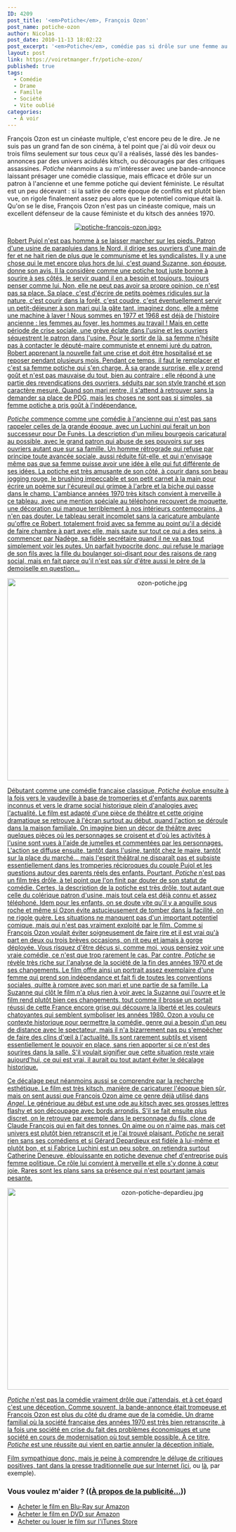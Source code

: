 ```yaml
---
ID: 4209
post_title: '<em>Potiche</em>, François Ozon'
post_name: potiche-ozon
author: Nicolas
post_date: 2010-11-13 18:02:22
post_excerpt: '<em>Potiche</em>, comédie pas si drôle sur une femme au foyer soumise à son mari qui prend son indépendance et atteint des postes clés. Portrait riche et intéressant de la société, vaudeville sympathique… un film plaisant, quoique vite oubliable.'
layout: post
link: https://voiretmanger.fr/potiche-ozon/
published: true
tags:
  - Comédie
  - Drame
  - Famille
  - Société
  - Vite oublié
categories:
  - À voir
---
```

<p>François Ozon est un cinéaste multiple, c'est encore peu de le dire. Je ne suis pas un grand fan de son cinéma, à tel point que j'ai dû voir deux ou trois films seulement sur tous ceux qu'il a réalisés, lassé dès les bandes-annonces par des univers acidulés kitsch, ou découragés par des critiques assassines. <em>Potiche</em> néanmoins a su m'intéresser avec une bande-annonce laissant présager une comédie classique, mais efficace et drôle sur un patron à l'ancienne et une femme potiche qui devient féministe. Le résultat est un peu décevant : si la satire de cette époque de conflits est plutôt bien vue, on rigole finalement assez peu alors que le potentiel comique était là. Qu'on se le dise, François Ozon n'est pas un cinéaste comique, mais un excellent défenseur de la cause féministe et du kitsch des années 1970.</p>

<div style="text-align: center;"><a href="http://www.allocine.fr/film/fichefilm_gen_cfilm=172873.html"><img class="aligncenter" style="border: 0px initial initial;" src="https://voiretmanger.fr/wp-content/uploads/2010/11/potiche-francois-ozon.jpg" border="0" alt="potiche-françois-ozon.jpg" /</a>></div>

<p>Robert Pujol n'est pas homme à se laisser marcher sur les pieds. Patron d'une usine de parapluies dans le Nord, il dirige ses ouvriers d'une main de fer et ne hait rien de plus que le communisme et les syndicalistes. Il y a une chose qui le met encore plus hors de lui, c'est quand Suzanne, son épouse, donne son avis. Il la considère comme une potiche tout juste bonne à sourire à ses côtés, le servir quand il en a besoin et toujours, toujours penser comme lui. Non, elle ne peut pas avoir sa propre opinion, ce n'est pas sa place. Sa place, c'est d'écrire de petits poèmes ridicules sur la nature, c'est courir dans la forêt, c'est coudre, c'est éventuellement servir un petit-déjeuner à son mari qui la gâte tant, imaginez donc, elle a même une machine à laver ! Nous sommes en 1977 et 1968 est déjà de l'histoire ancienne : les femmes au foyer, les hommes au travail ! Mais en cette période de crise sociale, une grève éclate dans l'usine et les ouvriers séquestrent le patron dans l'usine. Pour le sortir de là, sa femme n'hésite pas à contacter le député-maire communiste et ennemi juré du patron. Robert apprenant la nouvelle fait une crise et doit être hospitalisé et se reposer pendant plusieurs mois. Pendant ce temps, il faut le remplacer et c'est sa femme potiche qui s'en charge. À sa grande surprise, elle y prend goût et n'est pas mauvaise du tout, bien au contraire : elle répond à une partie des revendications des ouvriers, séduits par son style tranché et son caractère mesuré. Quand son mari rentre, il s'attend à retrouver sans la demander sa place de PDG, mais les choses ne sont pas si simples, sa femme potiche a pris goût à l'indépendance.</p>
<p><em>Potiche</em> commence comme une comédie à l'ancienne qui n'est pas sans rappeler celles de la grande époque, avec un Luchini qui ferait un bon successeur pour De Funès. La description d'un milieu bourgeois caricatural au possible, avec le grand patron qui abuse de ses pouvoirs sur ses ouvriers autant que sur sa famille. Un homme rétrograde qui refuse par principe toute avancée sociale, aussi réduite fût-elle, et qui n'envisage même pas que sa femme puisse avoir une idée à elle qui fut différente de ses idées. La potiche est très amusante de son côté, à courir dans son beau jogging rouge, le brushing impeccable et son petit carnet à la main pour écrire un poème sur l'écureuil qui grimpe à l'arbre et la biche qui passe dans le champ. L'ambiance années 1970 très kitsch convient à merveille à ce tableau, avec une mention spéciale au téléphone recouvert de moquette, une décoration qui manque terriblement à nos intérieurs contemporains, à n'en pas douter. Le tableau serait incomplet sans la caricature ambulante qu'offre ce Robert, totalement froid avec sa femme au point qu'il a décidé de faire chambre à part avec elle, mais saute sur tout ce qui a des seins, à commencer par Nadège, sa fidèle secrétaire quand il ne va pas tout simplement voir les putes. Un parfait hypocrite donc, qui refuse le mariage de son fils avec la fille du boulanger soi-disant pour des raisons de rang social, mais en fait parce qu'il n'est pas sûr d'être aussi le père de la demoiselle en question…</p>

<div style="text-align: center;"><img class="aligncenter" src="https://voiretmanger.fr/wp-content/uploads/2010/11/ozon-potiche.jpg" border="0" alt="ozon-potiche.jpg" width="690" height="460" /></div>
<p>Débutant comme une comédie française classique, <em>Potiche</em> évolue ensuite à la fois vers le vaudeville à base de tromperies et d'enfants aux parents inconnus et vers le drame social historique plein d'analogies avec l'actualité. Le film est adapté d'une pièce de théâtre et cette origine dramatique se retrouve à l'écran surtout au début, quand l'action se déroule dans la maison familiale. On imagine bien un décor de théâtre avec quelques pièces où les personnages se croisent et d'où les activités à l'usine sont vues à l'aide de jumelles et commentées par les personnages. L'action se diffuse ensuite, tantôt dans l'usine, tantôt chez le maire, tantôt sur la place du marché… mais l'esprit théâtral ne disparaît pas et subsiste essentiellement dans les tromperies réciproques du couple Pujol et les questions autour des parents réels des enfants. Pourtant, <em>Potiche</em> n'est pas un film très drôle, à tel point que l'on finit par douter de son statut de comédie. Certes, la description de la potiche est très drôle, tout autant que celle du colérique patron d'usine, mais tout cela est déjà connu et assez téléphoné. Idem pour les enfants, on se doute vite qu'il y a anguille sous roche et même si Ozon évite astucieusement de tomber dans la facilité, on ne rigole guère. Les situations ne manquent pas d'un important potentiel comique, mais qui n'est pas vraiment exploité par le film. Comme si François Ozon voulait éviter soigneusement de faire rire et il est vrai qu'à part en deux ou trois brèves occasions, on rit peu et jamais à gorge déployée. Vous risquez d'être déçus si, comme moi, vous pensiez voir une vraie comédie, ce n'est que trop rarement le cas. Par contre, <em>Potiche</em> se révèle très riche sur l'analyse de la société de la fin des années 1970 et de ses changements. Le film offre ainsi un portrait assez exemplaire d'une femme qui prend son indépendance et fait fi de toutes les conventions sociales, quitte à rompre avec son mari et une partie de sa famille. La Suzanne qui clôt le film n'a plus rien à voir avec la Suzanne qui l'ouvre et le film rend plutôt bien ces changements, tout comme il brosse un portait réussi de cette France encore grise qui découvre la liberté et les couleurs chatoyantes qui semblent symboliser les années 1980. Ozon a voulu ce contexte historique pour permettre la comédie, genre qui a besoin d'un peu de distance avec le spectateur, mais il n'a bizarrement pas pu s'empêcher de faire des clins d'œil à l'actualité. Ils sont rarement subtils et visent essentiellement le pouvoir en place, sans rien apporter si ce n'est des sourires dans la salle. S'il voulait signifier que cette situation reste vraie aujourd'hui, ce qui est vrai, il aurait pu tout autant éviter le décalage historique.</p>
<p>Ce décalage peut néanmoins aussi se comprendre par la recherche esthétique. Le film est très kitsch, manière de caricaturer l'époque bien sûr, mais on sent aussi que François Ozon aime ce genre déjà utilisé dans <em>Angel</em>. Le générique au début est une ode au kitsch avec ses grosses lettres flashy et son découpage avec bords arrondis. S'il se fait ensuite plus discret, on le retrouve par exemple dans le personnage du fils, clone de Claude François qui en fait des tonnes. On aime ou on n'aime pas, mais cet univers est plutôt bien retranscrit et je l'ai trouvé plaisant. <em>Potiche</em> ne serait rien sans ses comédiens et si Gérard Depardieux est fidèle à lui-même et plutôt bon, et si Fabrice Luchini est un peu sobre, on retiendra surtout Catherine Deneuve, éblouissante en potiche devenue chef d'entreprise puis femme politique. Ce rôle lui convient à merveille et elle s'y donne à cœur joie. Rares sont les plans sans sa présence qui n'est pourtant jamais pesante.</p>

<div style="text-align: center;"><img class="aligncenter" src="https://voiretmanger.fr/wp-content/uploads/2010/11/ozon-potiche-depardieu.jpg" border="0" alt="ozon-potiche-depardieu.jpg" width="690" height="459" /></div>
<p><em>Potiche</em> n'est pas la comédie vraiment drôle que j'attendais, et à cet égard c'est une déception. Comme souvent, la bande-annonce était trompeuse et François Ozon est plus du côté du drame que de la comédie. Un drame familial où la société française des années 1970 est très bien retranscrite, à la fois une société en crise du fait des problèmes économiques et une société en cours de modernisation où tout semble possible. À ce titre, <em>Potiche</em> est une réussite qui vient en partie annuler la déception initiale.</p>
<p>Film sympathique donc, mais je peine à comprendre le déluge de critiques positives, tant dans la presse traditionnelle que sur Internet (<a href="http://www.filmosphere.com/2010/10/critique-potiche-2010/">ici</a>, ou <a href="http://www.anglesdevue.com/2010/11/10/potiche-de-franois-ozon/">là</a>, par exemple).</p>

<div class="amazon">
<h3>Vous voulez m'aider ? ((<a href="https://voiretmanger.fr/soutien/">À propos de la publicité…</a>))</h3>
<ul>
	<li><a href="http://www.amazon.fr/gp/product/B004FQC0B2/ref=as_li_ss_tl?ie=UTF8&tag=leblogdenic07-21&linkCode=as2&camp=1642&creative=19458&creativeASIN=B004FQC0B2">Acheter le film en Blu-Ray sur Amazon</a></li>
	<li><a href="http://www.amazon.fr/gp/product/B004FQC09O/ref=as_li_ss_tl?ie=UTF8&tag=leblogdenic07-21&linkCode=as2&camp=1642&creative=19458&creativeASIN=B004FQC09O">Acheter le film en DVD sur Amazon</a></li>
	<li><a href="https://itunes.apple.com/fr/movie/potiche/id409189902">Acheter ou louer le film sur l'iTunes Store</a></li>
</ul>
</div>